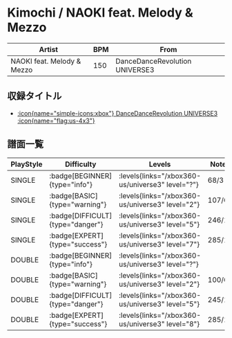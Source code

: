# Kimochi / NAOKI feat. Melody & Mezzo

|Artist|BPM|From|
|------|---|----|
|NAOKI feat. Melody & Mezzo|150|DanceDanceRevolution UNIVERSE3|

## 収録タイトル

- [:icon{name="simple-icons:xbox"} DanceDanceRevolution UNIVERSE3 :icon{name="flag:us-4x3"}](/xbox360-us/universe3)

## 譜面一覧

|PlayStyle|Difficulty|Levels|Notes|Movie|
|---------|----------|------|-----|-----|
|SINGLE| :badge[BEGINNER]{type="info"}| :levels{links="/xbox360-us/universe3" level="?"}|68/3||
|SINGLE| :badge[BASIC]{type="warning"}| :levels{links="/xbox360-us/universe3" level="2"}|107/6||
|SINGLE| :badge[DIFFICULT]{type="danger"}| :levels{links="/xbox360-us/universe3" level="5"}|246/15||
|SINGLE| :badge[EXPERT]{type="success"}| :levels{links="/xbox360-us/universe3" level="7"}|285/16||
|DOUBLE| :badge[BEGINNER]{type="info"}| :levels{links="/xbox360-us/universe3" level="?"}|||
|DOUBLE| :badge[BASIC]{type="warning"}| :levels{links="/xbox360-us/universe3" level="2"}|100/6||
|DOUBLE| :badge[DIFFICULT]{type="danger"}| :levels{links="/xbox360-us/universe3" level="5"}|245/15||
|DOUBLE| :badge[EXPERT]{type="success"}| :levels{links="/xbox360-us/universe3" level="8"}|285/16||
